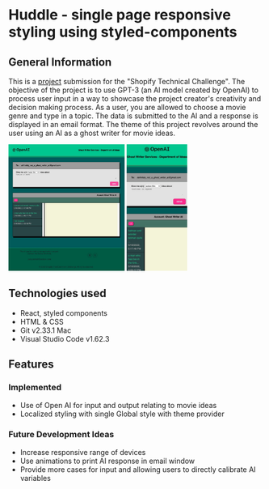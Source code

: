 # Huddle - single page responsive styling using styled-components

## General Information
This is a [project](https://ai-movie-ghost-writer.netlify.app/) submission for the "Shopify Technical Challenge". The objective of the project is to use GPT-3 (an AI model created by OpenAI) to process user input in a way to showcase the project creator's creativity and decision making process. As a user, you are allowed to choose a movie genre and type in a topic. The data is submitted to the AI and a response is displayed in an email format. The theme of this project revolves around the user using an AI as a ghost writer for movie ideas.

<img src="./public/images/HomePage.jpg" height=250px width=230px overflow="hidden">  <img  src="./public/images/MobileViewHomePage.jpg" height=250px width=120px overflow="hidden"> 

## Technologies used
* React, styled components
* HTML & CSS
* Git v2.33.1 Mac
* Visual Studio Code v1.62.3

## Features
### Implemented
* Use of Open AI for input and output relating to movie ideas
* Localized styling with single Global style with theme provider

### Future Development Ideas
* Increase responsive range of devices
* Use animations to print AI response in email window
* Provide more cases for input and allowing users to directly calibrate AI variables

